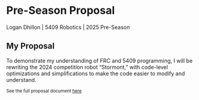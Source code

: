 # Pre-Season Proposal

Logan Dhillon | 5409 Robotics | 2025 Pre-Season


## My Proposal
To demonstrate my understanding of FRC and 5409 programming, I will be rewriting the 2024 competition robot “Stormont,” with code-level optimizations and simplifications to make the code easier to modify and understand.

<sup>See the full proposal document [here](https://docs.google.com/document/d/1FeYTR3JeN7tCQdN7DATjjjVlpGDY6Nwx0eh-ZxXGVbc/edit#heading=h.z7ue0aez8mqv)</sup>
